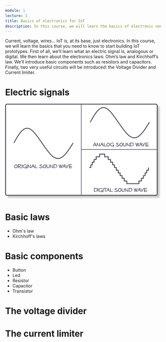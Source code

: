 ```yaml
---
module: 1
lecture: 1
title: Basics of electronics for IoT
description: In this course, we will learn the basics of electronic needed to start building IoT prototypes.
---
```


Current, voltage, wires… IoT is, at its base, just electronics. In this course, we will learn the basics that you need to know to start building IoT prototypes. First of all, we’ll learn what an electric signal is, analogous or digital. We then learn about the electronics laws: Ohm’s law and Kirchhoff’s law. We’ll introduce basic components such as resistors and capacitors. Finally, two very useful circuits will be introduced: the Voltage Divider and Current limiter. 

Electric signals
================

![signals](img/signals.png)

Basic laws
==========

- Ohm's law
- Kirchhoff's laws

Basic components
================

- Button
- Led
- Resistor
- Capacitor
- Transistor

The voltage divider
===================

The current limiter
===================



